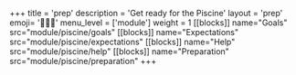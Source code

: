 +++
title = 'prep'
description = 'Get ready for the Piscine'
layout = 'prep'
emoji= '🧑🏾‍💻'
menu_level = ['module']
weight = 1
[[blocks]]
name="Goals"
src="module/piscine/goals"
[[blocks]]
name="Expectations"
src="module/piscine/expectations"
[[blocks]]
name="Help"
src="module/piscine/help"
[[blocks]]
name="Preparation"
src="module/piscine/preparation"
+++
